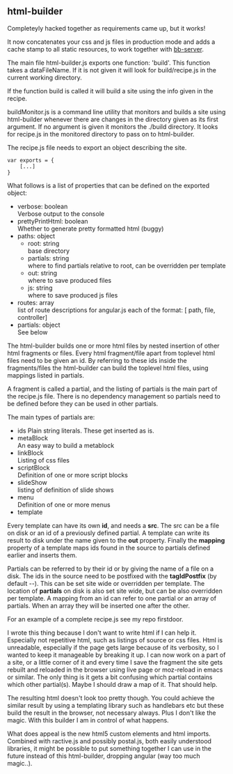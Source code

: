 html-builder
-----------

Completeyly hacked together as requirements came up, but it works!

It now concatenates your css and js files in production mode and adds a cache
stamp to all static resources, to work together with
[bb-server](github.com/michieljoris/bb-server).

The main file html-builder.js exports one function: 'build'. This
function takes a dataFileName. If it is not given it will look for
build/recipe.js in the current working directory.


If the function build is called it will build a site using the info
given in the recipe.

buildMonitor.js is a command line utility that monitors and builds a
site using html-builder whenever there are changes in the directory
given as its first argument. If no argument is given it monitors the
./build directory. It looks for recipe.js in the monitored directory
to pass on to html-builder.

The recipe.js file needs to export an object describing the site.

	var exports = {
		[...]
	}
	
What follows is a list of properties that can be defined on the
exported object:

* verbose: boolean   
Verbose output to the console
* prettyPrintHtml: boolean    
Whether to generate pretty formatted html (buggy)
* paths: object    
  * root: string    
	base directory
  * partials: string    
  where to find partials relative to root, can be overridden per
  template
  * out: string   
  where to save produced files
  * js: string    
	where to save produced js files
* routes: array    
 list of route descriptions for angular.js each of the format:
 [ path, file, controller]
* partials: object    
  See below 
  
The html-builder builds one or more html files by nested insertion of
other html fragments or files. Every html fragment/file apart from
toplevel html files need to be given an id. By referring to these ids
inside the fragments/files the html-builder can build the toplevel
html files, using mappings listed in partials.

A fragment is called a partial, and the listing of partials is the
main part of the recipe.js file. There is no dependency management so
partials need to be defined before they can be used in other
partials. 

The main types of partials are:

* ids
  Plain string literals. These get inserted as is.
* metaBlock    
  An easy way to build a metablock
* linkBlock    
  Listing of css files
* scriptBlock    
Definition of one or more script blocks
* slideShow    
  listing of definition of slide shows
* menu    
Definition of one or more menus
* template    

Every template can have its own **id**, and needs a **src**. The src
can be a file on disk or an id of a previously defined partial. A
template can write its result to disk under the name given to the
**out** property. Finally the **mapping** property of a template maps
ids found in the source to partials defined earlier and inserts them.

Partials can be referred to by their id or by giving the name of
a file on a disk. The ids in the source need to be postfixed with the
**tagIdPostfix** (by default --). This can be set site wide or overridden
per template. The location of **partials** on disk is also set site wide,
but can be also overridden per template. A mapping from an id can
refer to one partial or an array of partials. When an array they will
be inserted one after the other.

For an example of a complete recipe.js see my repo firstdoor.

I wrote this thing because I don't want to write html if I can help
it. Especially not repetitive html, such as listings of source or css
files. Html is unreadable, especially if the page gets large because
of its verbosity, so I wanted to keep it manageable by breaking it
up. I can now work on a part of a site, or a little corner of it and
every time I save the fragment the site gets rebuilt and reloaded in
the browser using live page or moz-reload in emacs or similar. The
only thing is it gets a bit confusing which partial contains which
other partial(s). Maybe I should draw a map of it. That should help.

The resulting html doesn't look too pretty though. You could achieve
the similar result by using a templating library such as handlebars
etc but these build the result in the browser, not necessary
always. Plus I don't like the magic. With this builder I am in control
of what happens.

What does appeal is the new html5 custom elements and html
imports. Combined with ractive.js and possibly postal.js, both easily
understood libraries, it might be possible to put something together I
can use in the future instead of this html-builder, dropping angular
(way too much magic..).
  

